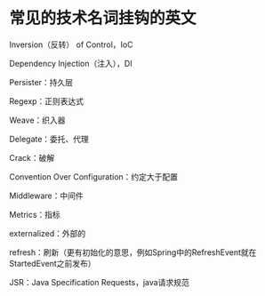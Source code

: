 # 常见的技术名词挂钩的英文





Inversion（反转） of Control，IoC

Dependency Injection（注入），DI

Persister：持久层

Regexp：正则表达式

Weave：织入器

Delegate：委托、代理

Crack：破解

Convention Over Configuration：约定大于配置

Middleware：中间件

Metrics：指标

externalized：外部的

refresh：刷新（更有初始化的意思，例如Spring中的RefreshEvent就在StartedEvent之前发布）

JSR：Java Specification Requests，java请求规范